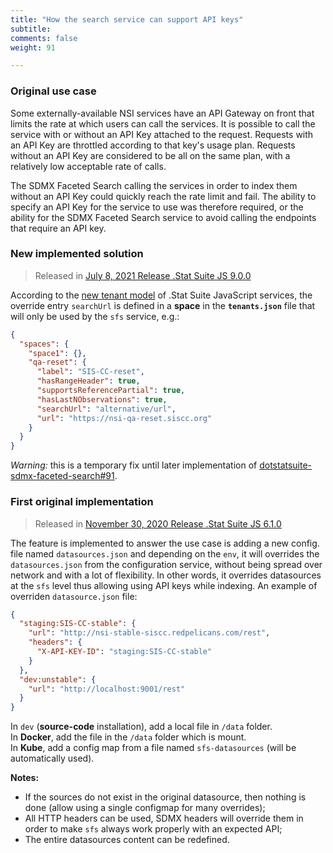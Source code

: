 ```yaml
---
title: "How the search service can support API keys"
subtitle: 
comments: false
weight: 91

---
```




### Original use case
Some externally-available NSI services have an API Gateway on front that limits the rate at which users can call the services. It is possible to call the service with or without an API Key attached to the request. Requests with an API Key are throttled according to that key's usage plan. Requests without an API Key are considered to be all on the same plan, with a relatively low acceptable rate of calls. 

The SDMX Faceted Search calling the services in order to index them without an API Key could quickly reach the rate limit and fail. The ability to specify an API Key for the service to use was therefore required, or the ability for the SDMX Faceted Search service to avoid calling the endpoints that require an API key.

### New implemented solution
> Released in [July 8, 2021 Release .Stat Suite JS 9.0.0](https://sis-cc.gitlab.io/dotstatsuite-documentation/changelog/#july-8-2021)

According to the [new tenant model](https://sis-cc.gitlab.io/dotstatsuite-documentation/tenant-model/) of .Stat Suite JavaScript services, the override entry `searchUrl` is defined in a **space** in the **`tenants.json`** file that will only be used by the `sfs` service, e.g.:

```json
{
  "spaces": {
    "space1": {},
    "qa-reset": {
      "label": "SIS-CC-reset",
      "hasRangeHeader": true,
      "supportsReferencePartial": true,
      "hasLastNObservations": true,
      "searchUrl": "alternative/url",
      "url": "https://nsi-qa-reset.siscc.org"
    }
  }
}
```

*Warning:* this is a temporary fix until later implementation of [dotstatsuite-sdmx-faceted-search#91](https://gitlab.com/sis-cc/.stat-suite/dotstatsuite-sdmx-faceted-search/-/issues/91).

### First original implementation
> Released in [November 30, 2020 Release .Stat Suite JS 6.1.0](https://sis-cc.gitlab.io/dotstatsuite-documentation/changelog/#november-30-2020)

The feature is implemented to answer the use case is adding a new config. file named `datasources.json` and depending on the `env`, it will overrides the `datasources.json` from the configuration service, without being spread over network and with a lot of flexibility. In other words, it overrides datasources at the `sfs` level thus allowing using API keys while indexing. An example of overriden `datasource.json` file:

```json
{
  "staging:SIS-CC-stable": {
    "url": "http://nsi-stable-siscc.redpelicans.com/rest",
    "headers": {
      "X-API-KEY-ID": "staging:SIS-CC-stable"
    }
  },
  "dev:unstable": {
    "url": "http://localhost:9001/rest"
  }
}
```

In `dev` (**source-code** installation), add a local file in `/data` folder.  
In **Docker**, add the file in the `/data` folder which is mount.  
In **Kube**, add a config map from a file named `sfs-datasources` (will be automatically used).

**Notes:**
* If the sources do not exist in the original datasource, then nothing is done (allow using a single configmap for many overrides);
* All HTTP headers can be used, SDMX headers will override them in order to make `sfs` always work properly with an expected API;
* The entire datasources content can be redefined.
